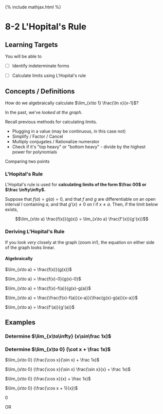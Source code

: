 {% include mathjax.html %}

# 8-2 L'Hopital's Rule

## Learning Targets

You will be able to
- [ ] Identify indeterminate forms
- [ ] Calculate limits using L'Hopital's rule


## Concepts / Definitions

How do we algebraically calculate $\lim_{x\to 1} \frac{\ln x}{x-1}$?

In the past, we've _looked at the graph_.

Recall previous methods for calculating limits.

- Plugging in a value (may be continuous, in this case not)
- Simplify / Factor / Cancel
- Multiply conjugates / Rationalize numerator
- Check if it's "top heavy" or "bottom heavy" - divide by the highest power for polynomials

Comparing two points

### L'Hopital's Rule

L'Hopital's rule is used for **calculating limits of the form $\frac 00$ or $\frac \infty\infty$.**

Suppose that $f(a) = g(a) = 0$, and that $f$ and $g$ are differentiable on an open interval $I$ containing $a$, and that $g'(x) \neq 0$ on $I$ if $x \neq a$. Then, if the limit below exists,

$$\lim_{x\to a} \frac{f(x)}{g(x)} = \lim_{x\to a} \frac{f'(x)}{g'(x)}$$

### Deriving L'Hopital's Rule

If you look _very_ closely at the graph (zoom in!), the equation on either side of the graph looks linear.

#### Algebraically

$\lim_{x\to a} = \frac{f(x)}{g(x)}$

$\lim_{x\to a} = \frac{f(x)-0}{g(x)-0}$

$\lim_{x\to a} = \frac{f(x)-f(a)}{g(x)-g(a)}$

$\lim_{x\to a} = \frac{\frac{f(x)-f(a)}{x-a}}{\frac{g(x)-g(a)}{x-a}}$

$\lim_{x\to a} = \frac{f'(a)}{g'(a)}$

## Examples

### Determine $\lim_{x\to\infty} (x\sin\frac 1x)$



### Determine $\lim_{x\to 0} (\cot x + \frac 1x)$

$\lim_{x\to 0} (\frac{\cos x}{\sin x} + \frac 1x)$

$\lim_{x\to 0} (\frac{\cos x}{\sin x} \frac{\sin x}{x} + \frac 1x)$

$\lim_{x\to 0} (\frac{\cos x}{x} + \frac 1x)$

$\lim_{x\to 0} (\frac{\cos x + 1}{x})$

$0$

OR

<!--TODO-->
